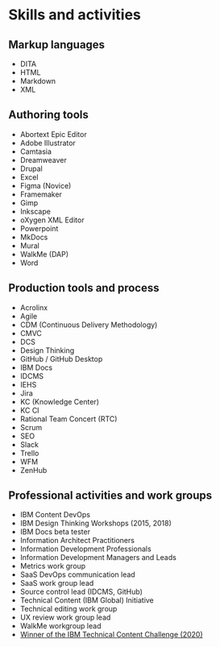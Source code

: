 # Skills and activities

## Markup languages

* DITA
* HTML
* Markdown
* XML

## Authoring tools

* Abortext Epic Editor
* Adobe Illustrator
* Camtasia
* Dreamweaver
* Drupal
* Excel
* Figma (Novice)
* Framemaker
* Gimp
* Inkscape
* oXygen XML Editor
* Powerpoint
* MkDocs
* Mural
* WalkMe (DAP)
* Word

## Production tools and process

* Acrolinx
* Agile
* CDM (Continuous Delivery Methodology)
* CMVC
* DCS
* Design Thinking
* GitHub / GitHub Desktop
* IBM Docs
* IDCMS
* IEHS
* Jira
* KC (Knowledge Center)
* KC CI
* Rational Team Concert (RTC)
* Scrum
* SEO
* Slack
* Trello
* WFM
* ZenHub

## Professional activities and work groups 

* IBM Content DevOps
* IBM Design Thinking Workshops (2015, 2018)
* IBM Docs beta tester
* Information Architect Practitioners
* Information Development Professionals
* Information Development Managers and Leads
* Metrics work group
* SaaS DevOps communication lead
* SaaS work group lead
* Source control lead (IDCMS, GitHub)
* Technical Content (IBM Global) Initiative
* Technical editing work group
* UX review work group lead
* WalkMe workgroup lead
* <a href="../IBM-Storage-Insights-60-seconds-or-less.mp4" target="_blank">Winner of the IBM Technical Content Challenge \(2020)</a>

